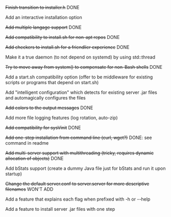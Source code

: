 ~~Finish transition to installer.h~~ DONE

Add an interactive installation option

~~Add multiple langage support~~ DONE

~~Add compatibility to install.sh for non-apt repos~~ DONE

~~Add checkers to install.sh for a friendlier experience~~ DONE

Make it a true daemon (to not depend on systemd) by using std::thread

~~Try to move away from system() to compensate for non-Bash shells~~ DONE

Add a start.sh compatibility option (offer to be middleware for existing scripts or programs that depend on start.sh)

Add "intelligent configuration" which detects for existing server .jar files and automagically configures the files

~~Add colors to the output messages~~ DONE

Add more file logging features (log rotation, auto-zip)

~~Add compatibility for sysVinit~~ DONE

~~Add one-step installation from command line (curl, wget?)~~ DONE: see command in readme

~~Add multi-server support with multithreading (tricky, requires dynamic allocation of objects)~~ DONE

Add bStats support (create a dummy Java file just for bStats and run it upon startup)

~~Change the default server.conf to server.server for more descriptive filenames~~ WON'T ADD

Add a feature that explains each flag when prefixed with -h or --help

Add a feature to install server .jar files with one step

